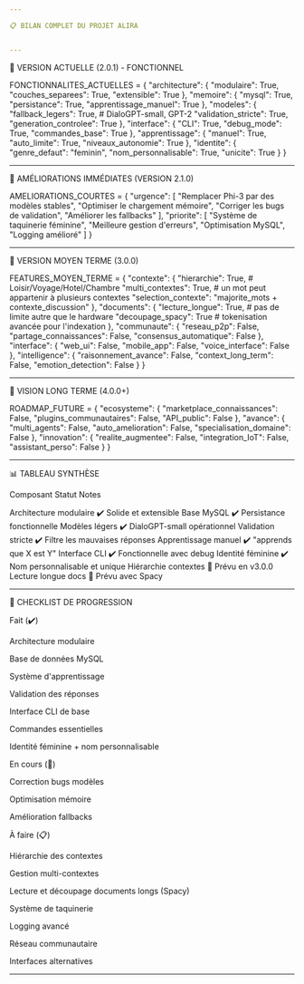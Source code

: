 ```yaml
---

📋 BILAN COMPLET DU PROJET ALIRA


---
```


🎯 VERSION ACTUELLE (2.0.1) - FONCTIONNEL

FONCTIONNALITES_ACTUELLES = {
    "architecture": {
        "modulaire": True,
        "couches_separees": True,
        "extensible": True
    },
    "memoire": {
        "mysql": True,
        "persistance": True,
        "apprentissage_manuel": True
    },
    "modeles": {
        "fallback_legers": True,  # DialoGPT-small, GPT-2
        "validation_stricte": True,
        "generation_controlee": True
    },
    "interface": {
        "CLI": True,
        "debug_mode": True,
        "commandes_base": True
    },
    "apprentissage": {
        "manuel": True,
        "auto_limite": True,
        "niveaux_autonomie": True
    },
    "identite": {
        "genre_defaut": "feminin",
        "nom_personnalisable": True,
        "unicite": True
    }
}


---

🔧 AMÉLIORATIONS IMMÉDIATES (VERSION 2.1.0)

AMELIORATIONS_COURTES = {
    "urgence": [
        "Remplacer Phi-3 par des modèles stables",
        "Optimiser le chargement mémoire",
        "Corriger les bugs de validation",
        "Améliorer les fallbacks"
    ],
    "priorite": [
        "Système de taquinerie féminine",
        "Meilleure gestion d'erreurs",
        "Optimisation MySQL",
        "Logging amélioré"
    ]
}


---

🚀 VERSION MOYEN TERME (3.0.0)

FEATURES_MOYEN_TERME = {
    "contexte": {
        "hierarchie": True,  # Loisir/Voyage/Hotel/Chambre
        "multi_contextes": True,  # un mot peut appartenir à plusieurs contextes
        "selection_contexte": "majorite_mots + contexte_discussion"
    },
    "documents": {
        "lecture_longue": True,   # pas de limite autre que le hardware
        "decoupage_spacy": True   # tokenisation avancée pour l'indexation
    },
    "communaute": {
        "reseau_p2p": False,
        "partage_connaissances": False,
        "consensus_automatique": False
    },
    "interface": {
        "web_ui": False,
        "mobile_app": False,
        "voice_interface": False
    },
    "intelligence": {
        "raisonnement_avance": False,
        "context_long_term": False,
        "emotion_detection": False
    }
}


---

🌟 VISION LONG TERME (4.0.0+)

ROADMAP_FUTURE = {
    "ecosysteme": {
        "marketplace_connaissances": False,
        "plugins_communautaires": False,
        "API_public": False
    },
    "avance": {
        "multi_agents": False,
        "auto_amelioration": False,
        "specialisation_domaine": False
    },
    "innovation": {
        "realite_augmentee": False,
        "integration_IoT": False,
        "assistant_perso": False
    }
}


---

📊 TABLEAU SYNTHÈSE

Composant	Statut	Notes

Architecture modulaire	✔️	Solide et extensible
Base MySQL	✔️	Persistance fonctionnelle
Modèles légers	✔️	DialoGPT-small opérationnel
Validation stricte	✔️	Filtre les mauvaises réponses
Apprentissage manuel	✔️	"apprends que X est Y"
Interface CLI	✔️	Fonctionnelle avec debug
Identité féminine	✔️	Nom personnalisable et unique
Hiérarchie contextes	🔄	Prévu en v3.0.0
Lecture longue docs	🔄	Prévu avec Spacy



---

📝 CHECKLIST DE PROGRESSION

Fait (✔️)

Architecture modulaire

Base de données MySQL

Système d'apprentissage

Validation des réponses

Interface CLI de base

Commandes essentielles

Identité féminine + nom personnalisable


En cours (🔄)

Correction bugs modèles

Optimisation mémoire

Amélioration fallbacks


À faire (📋)

Hiérarchie des contextes

Gestion multi-contextes

Lecture et découpage documents longs (Spacy)

Système de taquinerie

Logging avancé

Réseau communautaire

Interfaces alternatives



---
